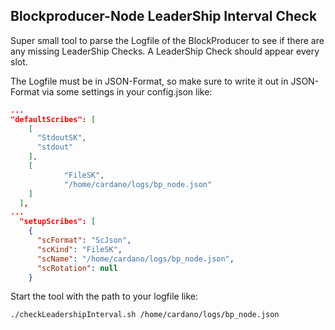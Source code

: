 ## Blockproducer-Node LeaderShip Interval Check

Super small tool to parse the Logfile of the BlockProducer to see if there are any missing LeaderShip Checks. A LeaderShip Check should appear every slot.

The Logfile must be in JSON-Format, so make sure to write it out in JSON-Format via some settings in your config.json like:

```json
...
"defaultScribes": [
    [
      "StdoutSK",
      "stdout"
    ],
    [
            "FileSK",
            "/home/cardano/logs/bp_node.json"
    ]
  ],
...
  "setupScribes": [
    {
      "scFormat": "ScJson",
      "scKind": "FileSK",
      "scName": "/home/cardano/logs/bp_node.json",
      "scRotation": null
    }
```

Start the tool with the path to your logfile like:

``` console
./checkLeadershipInterval.sh /home/cardano/logs/bp_node.json
```

